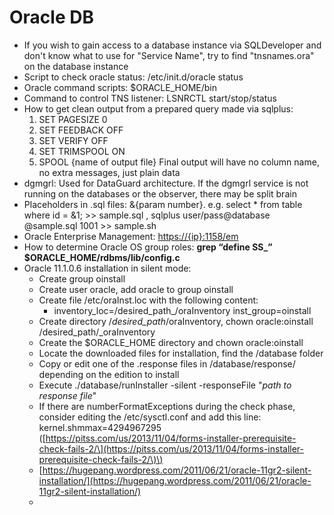 # Oracle DB

* If you wish to gain access to a database instance via SQLDeveloper and don't know what to use for "Service Name", try to find "tnsnames.ora" on the database instance
* Script to check oracle status: /etc/init.d/oracle status
* Oracle command scripts: $ORACLE\_HOME/bin
* Command to control TNS listener: LSNRCTL start/stop/status
* How to get clean output from a prepared query made via sqlplus:
  1. SET PAGESIZE 0
  2. SET FEEDBACK OFF
  3. SET VERIFY OFF
  4. SET TRIMSPOOL ON
  5. SPOOL {name of output file}
     Final output will have no column name, no extra messages, just plain data
* dgmgrl: Used for DataGuard architecture. If the dgmgrl service is not running on the databases or the observer, there may be split brain
* Placeholders in .sql files: &{param number}. e.g. select \* from table where id = &1; &gt;&gt; sample.sql , sqlplus user/pass@database @sample.sql 1001 &gt;&gt; sample.sh
* Oracle Enterprise Management: [https://{ip}:1158/em](https://{ip}:1158/em)
* How to determine Oracle OS group roles: **grep “define SS\_” $ORACLE\_HOME/rdbms/lib/config.c**
* Oracle 11.1.0.6 installation in silent mode:
  * Create group oinstall
  * Create user oracle, add oracle to group oinstall
  * Create file /etc/oraInst.loc with the following content:
    * inventory_loc=/desired\_path_/oraInventory
      inst\_group=oinstall
  * Create directory /_desired\_path_/oraInventory, chown oracle:oinstall /desired\_path/\_oraInventory
  * Create the $ORACLE\_HOME directory and chown oracle:oinstall
  * Locate the downloaded files for installation, find the /database folder
  * Copy or edit one of the .response files in /database/response/ depending on the edition to install
  * Execute ./database/runInstaller -silent -responseFile "_path to response file_"
  * If there are numberFormatExceptions during the check phase, consider editing the /etc/sysctl.conf and add this line: kernel.shmmax=4294967295 \([https://pitss.com/us/2013/11/04/forms-installer-prerequisite-check-fails-2/\](https://pitss.com/us/2013/11/04/forms-installer-prerequisite-check-fails-2/\)\)
  * [https://hugepang.wordpress.com/2011/06/21/oracle-11gr2-silent-installation/](https://hugepang.wordpress.com/2011/06/21/oracle-11gr2-silent-installation/)
  * 




